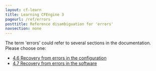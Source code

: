 ```yaml
---
layout: cf-learn
title: Learning CFEngine 3
pageurl: /ref/errors
posttitle: Reference disambiguation for 'errors'
navsection: none
---
```


The term 'errors' could refer to several sections in the documentation. Please choose one:

- [4\.6 Recovery from errors in the configuration](https://cfengine.com/manuals/cf3-reference.html#Recovery-from-errors-in-the-configuration)
- [4\.7 Recovery from errors in the software](https://cfengine.com/manuals/cf3-reference.html#Recovery-from-errors-in-the-software)
